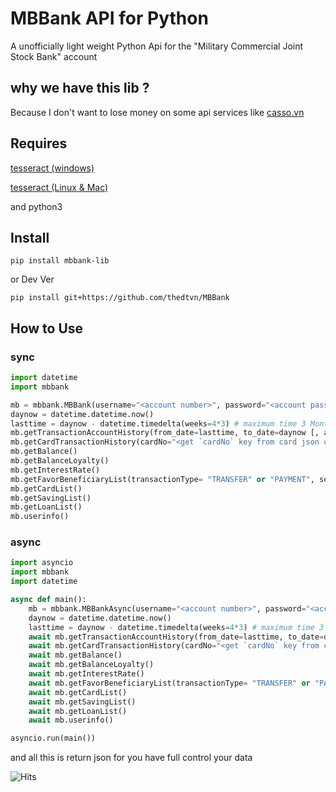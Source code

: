 # MBBank API for Python
A unofficially light weight Python Api for the "Military Commercial Joint Stock Bank" account

## why we  have this lib ?

Because I don't want to lose money on some api services like [casso.vn](https://casso.vn/)

## Requires
   [tesseract (windows)](https://github.com/UB-Mannheim/tesseract/wiki)
    
   [tesseract (Linux & Mac)](https://github.com/tesseract-ocr/tessdoc/blob/main/Installation.md)
 

   and python3
 
## Install
    pip install mbbank-lib
   or Dev Ver
   
    pip install git+https://github.com/thedtvn/MBBank

## How to Use

### sync
```py
import datetime
import mbbank

mb = mbbank.MBBank(username="<account number>", password="<account password>" [, tesseract_path="path/to/tesseract"])
daynow = datetime.datetime.now()
lasttime = daynow - datetime.timedelta(weeks=4*3) # maximum time 3 Month
mb.getTransactionAccountHistory(from_date=lasttime, to_date=daynow [, accountNo="<sub account number default is main account number>"])
mb.getCardTransactionHistory(cardNo="<get `cardNo` key from card json obj in `getCardList`>", from_date=lasttime, to_date=daynow)
mb.getBalance()
mb.getBalanceLoyalty()
mb.getInterestRate()
mb.getFavorBeneficiaryList(transactionType= "TRANSFER" or "PAYMENT", searchType="MOST" or "LATEST")
mb.getCardList()
mb.getSavingList()
mb.getLoanList()
mb.userinfo()
```

### async
```py
import asyncio
import mbbank
import datetime

async def main():
    mb = mbbank.MBBankAsync(username="<account number>", password="<account password>" [, tesseract_path="path/to/tesseract"])
    daynow = datetime.datetime.now()
    lasttime = daynow - datetime.timedelta(weeks=4*3) # maximum time 3 Month
    await mb.getTransactionAccountHistory(from_date=lasttime, to_date=daynow [, accountNo="<sub account number default is main account number>"])
    await mb.getCardTransactionHistory(cardNo="<get `cardNo` key from card json obj in `getCardList`>", from_date=lasttime, to_date=daynow)
    await mb.getBalance()
    await mb.getBalanceLoyalty()
    await mb.getInterestRate()
    await mb.getFavorBeneficiaryList(transactionType= "TRANSFER" or "PAYMENT", searchType="MOST" or "LATEST")
    await mb.getCardList()
    await mb.getSavingList()
    await mb.getLoanList()
    await mb.userinfo()

asyncio.run(main())
```
and all this is return json for you have full control your data

![Hits](https://hits.seeyoufarm.com/api/count/incr/badge.svg?url=https%3A%2F%2Fgithub.com%2Fthedtvn%2FMBBank&count_bg=%2379C83D&title_bg=%23555555&icon=python.svg&icon_color=%23E7E7E7&title=Views+Counter&edge_flat=false)